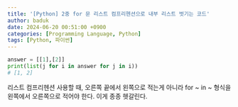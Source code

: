 ```yaml
---
title: '[Python] 2중 for 문 리스트 컴프리헨션으로 내부 리스트 벗기는 코드'
author: baduk
date: 2024-06-20 00:51:00 +0900
categories: [Programming Language, Python]
tags: [Python, 파이썬]
---
```


```python
answer = [[1],[2]]
print(list(j for i in answer for j in i))
# [1, 2]
```
리스트 컴프리헨션 사용할 때, 오른쪽 끝에서 왼쪽으로 적는게 아니라  for ~ in ~ 형식을 왼쪽에서 오른쪽으로 적어야 한다. 이게 종종 헷갈린다.